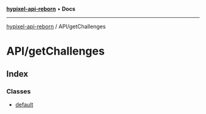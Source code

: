 [**hypixel-api-reborn**](../../README.md) • **Docs**

***

[hypixel-api-reborn](../../modules.md) / API/getChallenges

# API/getChallenges

## Index

### Classes

- [default](classes/default.md)
